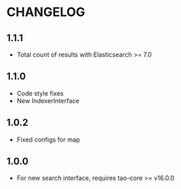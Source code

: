 CHANGELOG
=========

1.1.1
-----
- Total count of results with Elasticsearch >= 7.0

1.1.0
-----
- Code style fixes
- New IndexerInterface

1.0.2
-----
- Fixed configs for map

1.0.0
-----
- For new search interface, requires tao-core >= v16.0.0
